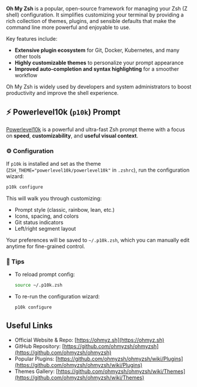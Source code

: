 **Oh My Zsh** is a popular, open-source framework for managing your Zsh (Z shell) configuration. It simplifies customizing your terminal by providing a rich collection of themes, plugins, and sensible defaults that make the command line more powerful and enjoyable to use.

Key features include:

- **Extensive plugin ecosystem** for Git, Docker, Kubernetes, and many other tools
- **Highly customizable themes** to personalize your prompt appearance
- **Improved auto-completion and syntax highlighting** for a smoother workflow

Oh My Zsh is widely used by developers and system administrators to boost productivity and improve the shell experience.


## ⚡ Powerlevel10k (`p10k`) Prompt

[Powerlevel10k](https://github.com/romkatv/powerlevel10k) is a powerful and ultra-fast Zsh prompt theme with a focus on **speed**, **customizability**, and **useful visual context**.

### ⚙️ Configuration

If `p10k` is installed and set as the theme (`ZSH_THEME="powerlevel10k/powerlevel10k"` in `.zshrc`), run the configuration wizard:

```bash
p10k configure
```

This will walk you through customizing:

- Prompt style (classic, rainbow, lean, etc.)
- Icons, spacing, and colors
- Git status indicators
- Left/right segment layout

Your preferences will be saved to `~/.p10k.zsh`, which you can manually edit anytime for fine-grained control.

### 🧠 Tips

- To reload prompt config:  
  ```bash
  source ~/.p10k.zsh
  ```

- To re-run the configuration wizard:  
  ```bash
  p10k configure
  ```

## Useful Links

- Official Website & Repo: [https://ohmyz.sh](https://ohmyz.sh)
- GitHub Repository: [https://github.com/ohmyzsh/ohmyzsh](https://github.com/ohmyzsh/ohmyzsh)
- Popular Plugins: [https://github.com/ohmyzsh/ohmyzsh/wiki/Plugins](https://github.com/ohmyzsh/ohmyzsh/wiki/Plugins)
- Themes Gallery: [https://github.com/ohmyzsh/ohmyzsh/wiki/Themes](https://github.com/ohmyzsh/ohmyzsh/wiki/Themes)  
